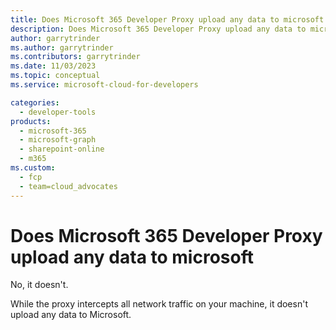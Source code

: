 ```yaml
---
title: Does Microsoft 365 Developer Proxy upload any data to microsoft
description: Does Microsoft 365 Developer Proxy upload any data to microsoft
author: garrytrinder
ms.author: garrytrinder
ms.contributors: garrytrinder
ms.date: 11/03/2023
ms.topic: conceptual
ms.service: microsoft-cloud-for-developers

categories:
  - developer-tools
products:
  - microsoft-365
  - microsoft-graph
  - sharepoint-online
  - m365
ms.custom:
  - fcp
  - team=cloud_advocates
---
```


# Does Microsoft 365 Developer Proxy upload any data to microsoft

No, it doesn't.

While the proxy intercepts all network traffic on your machine, it doesn't upload any data to Microsoft.
